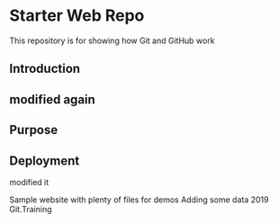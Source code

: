 # Starter Web Repo

This repository is for showing how Git and GitHub work
## Introduction
## modified again
## Purpose
## Deployment
modified it

Sample website with plenty of files for demos
Adding some data
2019 Git.Training